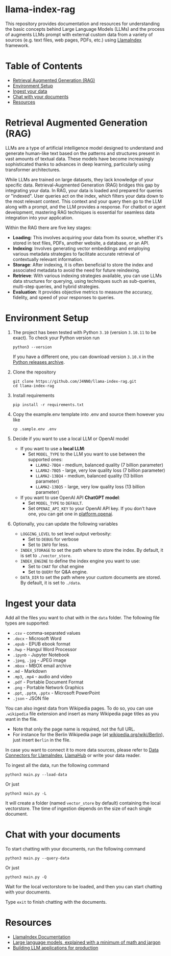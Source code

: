 # llama-index-rag

This repository provides documentation and resources for understanding the basic concepts behind Large Language Models (LLMs) and the process of augments LLMs prompt with external custom data from a variety of sources (e.g. text files, web pages, PDFs, etc.) using [LlamaIndex](https://www.llamaindex.ai/) framework.

# Table of Contents

- [Retrieval Augmented Generation (RAG)](#retrieval-augmented-generation-rag)
- [Environment Setup](#environment-setup)
- [Ingest your data](#ingest-your-data)
- [Chat with your documents](#chat-with-your-documents)
- [Resources](#resources)

# Retrieval Augmented Generation (RAG)

LLMs are a type of artificial intelligence model designed to understand and generate human-like text based on the patterns and structures present in vast amounts of textual data. These models have become increasingly sophisticated thanks to advances in deep learning, particularly using transformer architectures.

While LLMs are trained on large datasets, they lack knowledge of your specific data. Retrieval-Augmented Generation (RAG) bridges this gap by integrating your data. In RAG, your data is loaded and prepared for queries or "indexed". User queries act on the index, which filters your data down to the most relevant context. This context and your query then go to the LLM along with a prompt, and the LLM provides a response. For chatbot or agent development, mastering RAG techniques is essential for seamless data integration into your application.

Within the RAG there are five key stages:
- **Loading**: This involves acquiring your data from its source, whether it's stored in text files, PDFs, another website, a database, or an API.
- **Indexing**: Involves generating vector embeddings and employing various metadata strategies to facilitate accurate retrieval of contextually relevant information.
- **Storage**: After indexing, it is often beneficial to store the index and associated metadata to avoid the need for future reindexing.
- **Retrieve**: With various indexing strategies available, you can use LLMs data structures for querying, using techniques such as sub-queries, multi-step queries, and hybrid strategies.
- **Evaluation**: It provides objective metrics to measure the accuracy, fidelity, and speed of your responses to queries.

# Environment Setup

1. The project has been tested with Python `3.10` (version `3.10.11` to be exact). To check your Python version run

       python3 --version

   If you have a different one, you can download version `3.10.X` in the [Python releases archive](https://www.python.org/downloads/). 

2. Clone the repository

       git clone https://github.com/J4NN0/llama-index-rag.git
       cd llama-index-rag

3. Install requirements

       pip install -r requirements.txt

4. Copy the example.env template into .env and source them however you like
       
       cp .sample.env .env

5. Decide if you want to use a local LLM or OpenAI model
   - If you want to use a **local LLM**:
     - Set `MODEL_TYPE` to the LLM you want to use between the supported ones:
       - `LLAMA2-7BQ4` - medium, balanced quality (7 billion parameter)
       - `LLAMA2-7BQ5` - large, very low quality loss (7 billion parameter)
       - `LLAMA2-13BQ4` - medium, balanced quality (13 billion parameter)
       - `LLAMA2-13BQ5` - large, very low quality loss (13 billion parameter)
   - If you want to use OpenAI API **ChatGPT model**:
     - Set `MODEL_TYPE` to `DEFAULT`.
     - Set `OPENAI_API_KEY` to your OpenAI API key. If you don't have one, you can get one in [platform.openai](https://platform.openai.com/api-keys).

6. Optionally, you can update the following variables
   - `LOGGING_LEVEL` to set level output verbosity:
     - Set to `DEBUG` for verbose 
     - Set to `INFO` for less.
   - `INDEX_STORAGE` to set the path where to store the index. By default, it is set to `./vector_store`.
   - `INDEX_ENGINE` to define the index engine you want to use: 
     - Set to `CHAT` for chat engine
     - Set to `QUERY` for Q&A engine.
   - `DATA_DIR` to set the path where your custom documents are stored. By default, it is set to `./data`.

# Ingest your data

Add all the files you want to chat with in the `data` folder. The following file types are supported:
   - `.csv` - comma-separated values 
   - `.docx` - Microsoft Word 
   - `.epub` - EPUB ebook format 
   - `.hwp` - Hangul Word Processor 
   - `.ipynb` - Jupyter Notebook 
   - `.jpeg`, `.jpg` - JPEG image 
   - `.mbox` - MBOX email archive 
   - `.md` - Markdown 
   - `.mp3`, `.mp4` - audio and video 
   - `.pdf` - Portable Document Format 
   - `.png` - Portable Network Graphics 
   - `.ppt`, `.pptm`, `.pptx` - Microsoft PowerPoint
   - `.json` - JSON file

You can also ingest data from Wikipedia pages. To do so, you can use `.wikipedia` file extension and insert as many Wikipedia page titles as you want in the file.
   - Note that only the page name is required, not the full URL.
   - For instance for the Berlin Wikipedia page (at [wikipedia.org/wiki/Berlin](https://en.wikipedia.org/wiki/Berlin)), just insert `Berlin` in the file.

In case you want to connect it to more data sources, please refer to [Data Connectors for LlamaIndex](https://docs.llamaindex.ai/en/stable/api_reference/readers.html#classes), [LlamaHub](https://llamahub.ai/) or write your data reader.

To ingest all the data, run the following command

    python3 main.py --load-data

Or just

    python3 main.py -L

It will create a folder (named `vector_store` by default) containing the local vectorstore. The time of ingestion depends on the size of each single document.

# Chat with your documents

To start chatting with your documents, run the following command

    python3 main.py --query-data

Or just

    python3 main.py -Q

Wait for the local vectorstore to be loaded, and then you can start chatting with your documents.

Type `exit` to finish chatting with the documents.

# Resources

- [LlamaIndex Documentation](https://docs.llamaindex.ai/en/stable/index.html#)
- [Large language models, explained with a minimum of math and jargon](https://seantrott.substack.com/p/large-language-models-explained)
- [Building LLM applications for production](https://huyenchip.com/2023/04/11/llm-engineering.html)
